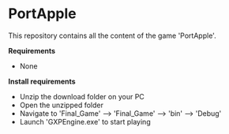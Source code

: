 # PortApple
This repository contains all the content of the game 'PortApple'.

**Requirements**
- None

**Install requirements**
- Unzip the download folder on your PC
- Open the unzipped folder
- Navigate to 'Final_Game' --> 'Final_Game' --> 'bin' --> 'Debug'
- Launch 'GXPEngine.exe' to start playing
